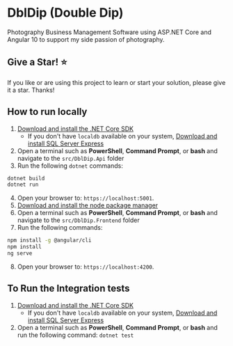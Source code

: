 # DblDip (Double Dip)

Photography Business Management Software using ASP.NET Core and Angular 10 to support my side passion of photography.

## Give a Star! :star:

If you like or are using this project to learn or start your solution, please give it a star. Thanks!

## How to run locally

1. [Download and install the .NET Core SDK](https://dotnet.microsoft.com/download)
    * If you don't have `localdb` available on your system, [Download and install SQL Server Express](https://docs.microsoft.com/en-us/sql/database-engine/configure-windows/sql-server-express-localdb)
2. Open a terminal such as **PowerShell**, **Command Prompt**, or **bash** and navigate to the `src/DblDip.Api` folder
3. Run the following `dotnet` commands:
```sh
dotnet build
dotnet run
```
4. Open your browser to: `https://localhost:5001`.
5. [Download and install the node package manager](https://nodejs.org/en/download)
6. Open a terminal such as **PowerShell**, **Command Prompt**, or **bash** and navigate to the `src/DblDip.Frontend` folder
7. Run the following commands:
```sh
npm install -g @angular/cli
npm install
ng serve
```
8. Open your browser to: `https://localhost:4200`.

## To Run the Integration tests
1. [Download and install the .NET Core SDK](https://dotnet.microsoft.com/download)
    * If you don't have `localdb` available on your system, [Download and install SQL Server Express](https://docs.microsoft.com/en-us/sql/database-engine/configure-windows/sql-server-express-localdb)
2. Open a terminal such as **PowerShell**, **Command Prompt**, or **bash** and run the following command:
`dotnet test`

